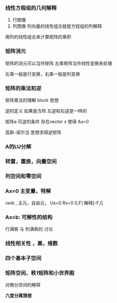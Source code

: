 ### 线性方程组的几何解释

1. 行图像
2. 列图像
列向量的线性组合就是方程组的列解释 

用列的线性组合来计算矩阵的乘积

### 矩阵消元

矩阵的消元可以当作矩阵 左乘矩阵当作线性变换来处理

左乘一般是行变换，右乘一般是列变换

### 矩阵的乘法和逆

矩阵乘法的理解 block 思想

逆的定义 如果是方阵 左逆和右逆是一样的

矩阵a 可逆的条件 存在vector x 使得 Ax=0

高斯-诺尔当 思想求得逆矩阵

### A的LU分解

### 转置，置换，向量空间

### 列空间和零空间

### Ax=0 主变量，特解

rank , 主元，自由元，  Ux=0 Rx=0 [I,F]  解释[-F,I]

### Ax=b: 可解性的结构

行满秩 与 列满秩的 讨论

### 线性相关性 ，基，维数

### 四个基本子空间

### 矩阵空间、秩1矩阵和小世界图
对微分空间的解释

**六度分离猜想**